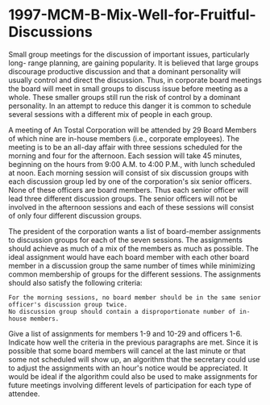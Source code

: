 # 1997-MCM-B-Mix-Well-for-Fruitful-Discussions


Small group meetings for the discussion of important issues, particularly long- range planning, are gaining popularity. It is believed that large groups discourage productive discussion and that a dominant personality will usually control and direct the discussion. Thus, in corporate board meetings the board will meet in small groups to discuss issue before meeting as a whole. These smaller groups still run the risk of control by a dominant personality. In an attempt to reduce this danger it is common to schedule several sessions with a different mix of people in each group.

A meeting of An Tostal Corporation will be attended by 29 Board Members of which nine are in-house members (i.e., corporate employees). The meeting is to be an all-day affair with three sessions scheduled for the morning and four for the afternoon. Each session will take 45 minutes, beginning on the hours from 9:00 A.M. to 4:00 P.M., with lunch scheduled at noon. Each morning session will consist of six discussion groups with each discussion group led by one of the corporation's six senior officers. None of these officers are board members. Thus each senior officer will lead three different discussion groups. The senior officers will not be involved in the afternoon sessions and each of these sessions will consist of only four different discussion groups.

The president of the corporation wants a list of board-member assignments to discussion groups for each of the seven sessions. The assignments should achieve as much of a mix of the members as much as possible. The ideal assignment would have each board member with each other board member in a discussion group the same number of times while minimizing common membership of groups for the different sessions. The assignments should also satisfy the following criteria:

    For the morning sessions, no board member should be in the same senior officer's discussion group twice.
    No discussion group should contain a disproportionate number of in-house members.

Give a list of assignments for members 1-9 and 10-29 and officers 1-6. Indicate how well the criteria in the previous paragraphs are met. Since it is possible that some board members will cancel at the last minute or that some not scheduled will show up, an algorithm that the secretary could use to adjust the assignments with an hour's notice would be appreciated. It would be ideal if the algorithm could also be used to make assignments for future meetings involving different levels of participation for each type of attendee.
